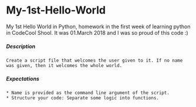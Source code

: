 # My-1st-Hello-World
My 1st Hello World in Python, homework in the first week of learning python in CodeCool Shool. It was 01.March 2018 and I was so proud of this code :)


##### Description
```
Create a script file that welcomes the user given to it. If no name was given, then it welcomes the whole world.
```
##### Expectations
```
* Name is provided as the command line argument of the script.
* Structure your code: Separate some logic into functions.
```
